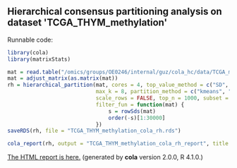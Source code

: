 
## Hierarchical consensus partitioning analysis on dataset 'TCGA_THYM_methylation'

Runnable code:

```r
library(cola)
library(matrixStats)

mat = read.table("/omics/groups/OE0246/internal/guz/cola_hc/data/TCGA_methylation/data/TCGA.THYM.sampleMap__HumanMethylation450.gz", header = TRUE, row.names = 1)
mat = adjust_matrix(as.matrix(mat))
rh = hierarchical_partition(mat, cores = 4, top_value_method = c("SD", "ATC"),
                            max_k = 8, partition_method = c("kmeans", "skmeans"),
                            scale_rows = FALSE, top_n = 1000, subset = 500, group_diff = 0.25, min_n_signatures = 1000,
                            filter_fun = function(mat) {
                                s = rowSds(mat)
                                order(-s)[1:30000]
                            })
saveRDS(rh, file = "TCGA_THYM_methylation_cola_rh.rds")

cola_report(rh, output = "TCGA_THYM_methylation_cola_rh_report", title = "cola Report for Hierarchical Partitioning - 'TCGA_THYM_methylation'")
```

[The HTML report is here.](https://cola-rh.github.io/TCGA_THYM_methylation/TCGA_THYM_methylation_cola_rh_report/cola_hc.html) (generated by __cola__ version 2.0.0, R 4.1.0.)

